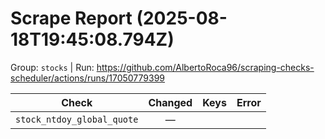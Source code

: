 # Scrape Report (2025-08-18T19:45:08.794Z)

Group: `stocks`  |  Run: https://github.com/AlbertoRoca96/scraping-checks-scheduler/actions/runs/17050779399

| Check | Changed | Keys | Error |
|---|:---:|:--|:--|
| `stock_ntdoy_global_quote` | — |  |  |
